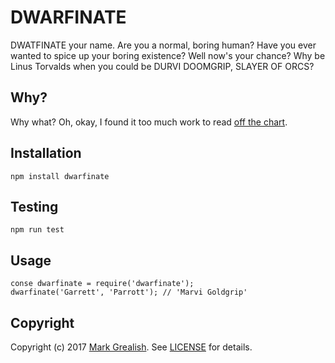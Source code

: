 # DWARFINATE
DWATFINATE your name. Are you a normal, boring human? Have you ever wanted to spice up your boring existence? Well now's your chance? Why be Linus Torvalds when you could be DURVI DOOMGRIP, SLAYER OF ORCS?

## Why?

Why what? Oh, okay, I found it too much work to read [off the chart][2].

## Installation

    npm install dwarfinate

## Testing

    npm run test

## Usage

    conse dwarfinate = require('dwarfinate');
    dwarfinate('Garrett', 'Parrott'); // 'Marvi Goldgrip'

## Copyright

Copyright (c) 2017 [Mark Grealish][1]. See [LICENSE](LICENSE) for details.

[1]: https://www.bhalash.com "Mark Grealish"
[2]: dwarf_names.png
